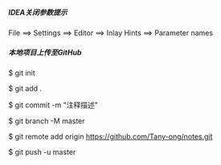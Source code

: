 ##### IDEA关闭参数提示
File ==> Settings ==> Editor ==> Inlay Hints ==> Parameter names
##### 本地项目上传至GitHub
$ git init

$ git add .

$ git commit -m "注释描述"

$ git branch -M master

$ git remote add origin https://github.com/Tany-ong/notes.git

$ git push -u master
